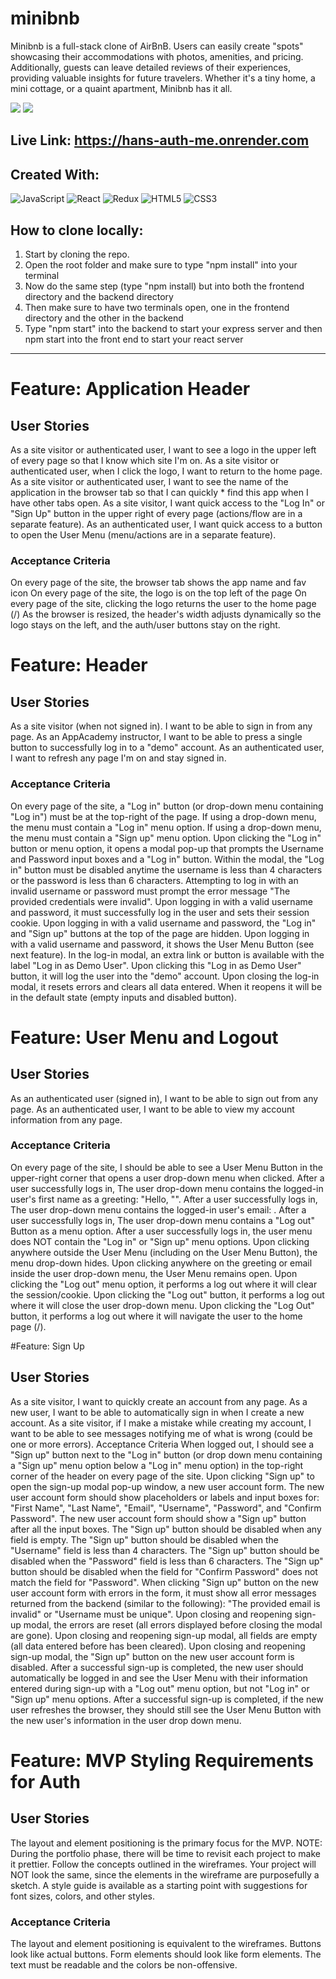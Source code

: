 # minibnb
Minibnb is a full-stack clone of AirBnB. Users can easily create "spots" showcasing their accommodations with photos, amenities, and pricing. Additionally, guests can leave detailed reviews of their experiences, providing valuable insights for future travelers.  Whether it's a tiny home, a mini cottage, or a quaint apartment, Minibnb has it all.

<img src="https://i.imgur.com/zpfiDry.png"></img>
<img src="https://i.imgur.com/Rm6wzRY.png"><img>
## Live Link: https://hans-auth-me.onrender.com

## Created With: 
![JavaScript](https://img.shields.io/badge/javascript-%23323330.svg?style=for-the-badge&logo=javascript&logoColor=%23F7DF1E)
![React](https://img.shields.io/badge/react-%2320232a.svg?style=for-the-badge&logo=react&logoColor=%2361DAFB)
![Redux](https://img.shields.io/badge/redux-%23593d88.svg?style=for-the-badge&logo=redux&logoColor=white)
![HTML5](https://img.shields.io/badge/html5-%23E34F26.svg?style=for-the-badge&logo=html5&logoColor=white)
![CSS3](https://img.shields.io/badge/css3-%231572B6.svg?style=for-the-badge&logo=css3&logoColor=white)

## How to clone locally: 
1. Start by cloning the repo.
2. Open the root folder and make sure to type "npm install" into your terminal
3. Now do the same step (type "npm install) but into both the frontend directory and the backend directory
4. Then make sure to have two terminals open, one in the frontend directory and the other in the backend
5. Type "npm start" into the backend to start your express server and then npm start into the front end to start your react server

---

# Feature: Application Header
## User Stories
As a site visitor or authenticated user, I want to see a logo in the upper left of every page so that I know which site I'm on.
As a site visitor or authenticated user, when I click the logo, I want to return to the home page.
As a site visitor or authenticated user, I want to see the name of the application in the browser tab so that I can quickly * find this app when I have other tabs open.
As a site visitor, I want quick access to the "Log In" or "Sign Up" button in the upper right of every page (actions/flow are in a separate feature).
As an authenticated user, I want quick access to a button to open the User Menu (menu/actions are in a separate feature).

### Acceptance Criteria
On every page of the site, the browser tab shows the app name and fav icon
On every page of the site, the logo is on the top left of the page
On every page of the site, clicking the logo returns the user to the home page (/)
As the browser is resized, the header's width adjusts dynamically so the logo stays on the left, and the auth/user buttons stay on the right.

# Feature: Header
## User Stories
As a site visitor (when not signed in). I want to be able to sign in from any page.
As an AppAcademy instructor, I want to be able to press a single button to successfully log in to a "demo" account.
As an authenticated user, I want to refresh any page I'm on and stay signed in.

### Acceptance Criteria
On every page of the site, a "Log in" button (or drop-down menu containing "Log in") must be at the top-right of the page.
If using a drop-down menu, the menu must contain a "Log in" menu option.
If using a drop-down menu, the menu must contain a "Sign up" menu option.
Upon clicking the "Log in" button or menu option, it opens a modal pop-up that prompts the Username and Password input boxes and a "Log in" button.
Within the modal, the "Log in" button must be disabled anytime the username is less than 4 characters or the password is less than 6 characters.
Attempting to log in with an invalid username or password must prompt the error message "The provided credentials were invalid".
Upon logging in with a valid username and password, it must successfully log in the user and sets their session cookie.
Upon logging in with a valid username and password, the "Log in" and "Sign up" buttons at the top of the page are hidden.
Upon logging in with a valid username and password, it shows the User Menu Button (see next feature).
In the log-in modal, an extra link or button is available with the label "Log in as Demo User". Upon clicking this "Log in as Demo User" button, it will log the user into the "demo" account.
Upon closing the log-in modal, it resets errors and clears all data entered. When it reopens it will be in the default state (empty inputs and disabled button).

# Feature: User Menu and Logout
## User Stories
As an authenticated user (signed in), I want to be able to sign out from any page.
As an authenticated user, I want to be able to view my account information from any page.

### Acceptance Criteria
On every page of the site, I should be able to see a User Menu Button in the upper-right corner that opens a user drop-down menu when clicked.
After a user successfully logs in, The user drop-down menu contains the logged-in user's first name as a greeting: "Hello, "<first name>".
After a user successfully logs in, The user drop-down menu contains the logged-in user's email: <email>.
After a user successfully logs in, The user drop-down menu contains a "Log out" Button as a menu option.
After a user successfully logs in, the user menu does NOT contain the "Log in" or "Sign up" menu options.
Upon clicking anywhere outside the User Menu (including on the User Menu Button), the menu drop-down hides.
Upon clicking anywhere on the greeting or email inside the user drop-down menu, the User Menu remains open.
Upon clicking the "Log out" menu option, it performs a log out where it will clear the session/cookie.
Upon clicking the "Log out" button, it performs a log out where it will close the user drop-down menu.
Upon clicking the "Log Out" button, it performs a log out where it will navigate the user to the home page (/).

#Feature: Sign Up
## User Stories
As a site visitor, I want to quickly create an account from any page.
As a new user, I want to be able to automatically sign in when I create a new account.
As a site visitor, if I make a mistake while creating my account, I want to be able to see messages notifying me of what is wrong (could be one or more errors).
Acceptance Criteria
When logged out, I should see a "Sign up" button next to the "Log in" button (or drop down menu containing a "Sign up" menu option below a "Log in" menu option) in the top-right corner of the header on every page of the site.
Upon clicking "Sign up" to open the sign-up modal pop-up window, a new user account form.
The new user account form should show placeholders or labels and input boxes for: "First Name", "Last Name", "Email", "Username", "Password", and "Confirm Password".
The new user account form should show a "Sign up" button after all the input boxes.
The "Sign up" button should be disabled when any field is empty.
The "Sign up" button should be disabled when the "Username" field is less than 4 characters.
The "Sign up" button should be disabled when the "Password" field is less than 6 characters.
The "Sign up" button should be disabled when the field for "Confirm Password" does not match the field for "Password".
When clicking "Sign up" button on the new user account form with errors in the form, it must show all error messages returned from the backend (similar to the following): "The provided email is invalid" or "Username must be unique".
Upon closing and reopening sign-up modal, the errors are reset (all errors displayed before closing the modal are gone).
Upon closing and reopening sign-up modal, all fields are empty (all data entered before has been cleared).
Upon closing and reopening sign-up modal, the "Sign up" button on the new user account form is disabled.
After a successful sign-up is completed, the new user should automatically be logged in and see the User Menu with their information entered during sign-up with a "Log out" menu option, but not "Log in" or "Sign up" menu options.
After a successful sign-up is completed, if the new user refreshes the browser, they should still see the User Menu Button with the new user's information in the user drop down menu.

# Feature: MVP Styling Requirements for Auth
## User Stories
The layout and element positioning is the primary focus for the MVP. NOTE: During the portfolio phase, there will be time to revisit each project to make it prettier.
Follow the concepts outlined in the wireframes. Your project will NOT look the same, since the elements in the wireframe are purposefully a sketch.
A style guide is available as a starting point with suggestions for font sizes, colors, and other styles.

### Acceptance Criteria
The layout and element positioning is equivalent to the wireframes.
Buttons look like actual buttons. Form elements should look like form elements.
The text must be readable and the colors be non-offensive.


